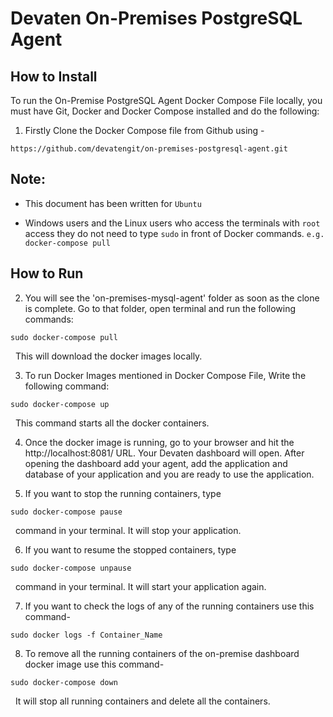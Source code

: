 # Devaten On-Premises PostgreSQL Agent


## How to Install 

To run the On-Premise PostgreSQL Agent Docker Compose File locally, you must have Git, Docker and Docker Compose installed and do the following:

1. Firstly Clone the Docker Compose file from Github using -

```
https://github.com/devatengit/on-premises-postgresql-agent.git
``` 
## Note:

* This document has been written for ``` Ubuntu ```

* Windows users and the Linux users who access the terminals with ``` root ``` access they do not need to type ``` sudo ``` in front of Docker commands. ``` e.g. docker-compose pull ```

## How to Run

2. You will see the 'on-premises-mysql-agent' folder as soon as the clone is complete. Go to that folder, open terminal and run the following commands:

```
sudo docker-compose pull
```

 &nbsp; This will download the docker images locally.

3. To run Docker Images mentioned in Docker Compose File, Write the following command:

```
sudo docker-compose up
```

 &nbsp; This command starts all the docker containers.

4. Once the docker image is running, go to your browser and hit the http://localhost:8081/ URL. Your Devaten dashboard will open. After opening the dashboard add your agent, add the application and database of your application and you are ready to use the application.

5. If you want to stop the running containers, type

```
sudo docker-compose pause
```

 &nbsp; command in your terminal. It will stop your application.

6. If you want to resume the stopped containers, type 

``` 
sudo docker-compose unpause 
```

 &nbsp; command in your terminal. It will start your application again.

7. If you want to check the logs of any of the running containers use this command- 

``` 
sudo docker logs -f Container_Name 
```

8. To remove all the running containers of the on-premise dashboard docker image use this command- 

``` 
sudo docker-compose down 
``` 

 &nbsp; It will stop all running containers and delete all the containers.
